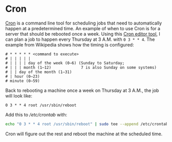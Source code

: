 # Cron

[Cron](https://en.wikipedia.org/wiki/Cron) is a command line tool for scheduling jobs that need to automatically happen at a predetermined time. An example of when to use Cron is for a server that should be rebooted once a week. Using this [Cron editor tool](https://crontab.guru/), I can plan a job to happen every Thursday at 3 A.M. with `0 3 * * 4`. The example from Wikipedia shows how the timing is configured:
```text
# * * * * * <command to execute>
# | | | | |
# | | | | day of the week (0–6) (Sunday to Saturday; 
# | | | month (1–12)             7 is also Sunday on some systems)
# | | day of the month (1–31)
# | hour (0–23)
# minute (0–59)
```

Back to rebooting a machine once a week on Thursday at 3 A.M., the job will look like:
```cron
0 3 * * 4 root /usr/sbin/reboot
```

Add this to */etc/crontab* with:
```bash
echo "0 3 * * 4 root /usr/sbin/reboot" | sudo tee --append /etc/crontab
```

Cron will figure out the rest and reboot the machine at the scheduled time.